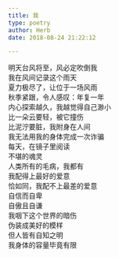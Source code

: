 ```yaml
---  
title: 我  
type: poetry  
author: Herb  
date: 2018-08-24 21:22:12  

---  
```

明天台风将至，风必定吹倒我  
我在风间记录这个雨天  
夏力极尽了，让位于一场风雨  
秋季紧跟，令人感叹：年复一年    
内心探索越久，我越觉得自己渺小  
比一朵云要轻，被它撞伤  
比泥泞要脏，我附身在人间  
我无法用我的身体完成一次诈骗    
每天，在镜子里阅读  
不堪的魂灵  
人类所有的毛病，我都有  
我配得上最好的爱意  
恰如同，我配不上最差的爱意    
自信而自卑  
自傲且自谦  
我咽下这个世界的暗伤  
伪装成美好的模样  
但人皆有自知之明  
我身体的容量毕竟有限